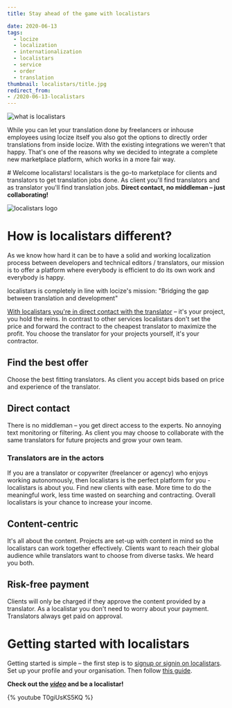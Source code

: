 ```yaml
---
title: Stay ahead of the game with localistars

date: 2020-06-13
tags:
  - locize
  - localization
  - internationalization
  - localistars
  - service
  - order
  - translation
thumbnail: localistars/title.jpg
redirect_from:
- /2020-06-13-localistars
---
```


![what is localistars](title.jpg "locize © inweso GmbH")

While you can let your translation done by freelancers or inhouse employees using locize itself you also got the options to directly order translations from inside locize.
With the existing integrations we weren't that happy. That's one of the reasons why we decided to integrate a complete new marketplace platform, which works in a more fair way.


# Welcome localistars!
localistars is the go-to marketplace for clients and translators to get translation jobs done.
As client you'll find translators and as translator you'll find translation jobs.
**Direct contact, no middleman – just collaborating!**

![localistars logo](https://localistars.com/image/logo/logo-black.svg)

# How is localistars different?
As we know how hard it can be to have a solid and working localization process between developers and technical editors / translators, our mission is to offer a platform where everybody is efficient to do its own work and everybody is happy.

localistars is completely in line with locize's mission: "Bridging the gap between translation and development"

[With localistars you're in direct contact with the translator](https://www.localistars.com/translator) – it's your project, you hold the reins. In contrast to other services localistars don't set the price and forward the contract to the cheapest translator to maximize the profit. You choose the translator for your projects yourself, it's your contractor.

## Find the best offer
Choose the best fitting translators.
As client you accept bids based on price and experience of the translator.

## Direct contact
There is no middleman – you get direct access to the experts. No annoying text monitoring or filtering.
As client you may choose to collaborate with the same translators for future projects and grow your own team.

### Translators are in the actors
If you are a translator or copywriter (freelancer or agency) who enjoys working autonomously, then localistars is the perfect platform for you - localistars is about you.
Find new clients with ease. More time to do the meaningful work, less time wasted on searching and contracting. Overall localistars is your chance to increase your income.

## Content-centric
It's all about the content. Projects are set-up with content in mind so the localistars can work together effectively.
Clients want to reach their global audience while translators want to choose from diverse tasks. We heard you both.

## Risk-free payment
Clients will only be charged if they approve the content provided by a translator.
As a localistar you don't need to worry about your payment.
Translators always get paid on approval.


# Getting started with localistars
Getting started is simple – the first step is to [signup or signin on localistars](https://www.localistars.app). Set up your profile and your organisation. Then follow [this guide](https://docs.locize.com/guides-tips-and-tricks/working-with-translators/localistars).

**Check out the [_video_](https://youtu.be/T0giUsKS5KQ) and be a localistar!**

{% youtube T0giUsKS5KQ %}
